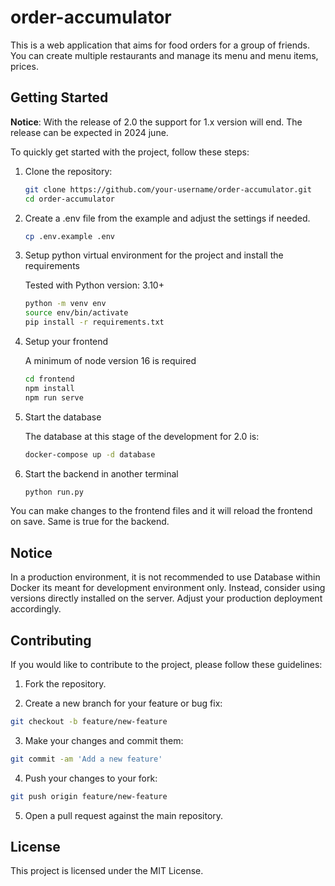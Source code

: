# order-accumulator

This is a web application that aims for food orders for a group of friends. You can create multiple restaurants and manage its menu and menu items, prices.

## Getting Started

__Notice__: With the release of 2.0 the support for 1.x version will end. The release can be expected in 2024 june.

To quickly get started with the project, follow these steps:


1. Clone the repository:

    ```bash
    git clone https://github.com/your-username/order-accumulator.git
    cd order-accumulator
    ```

2. Create a .env file from the example and adjust the settings if needed.

    ```bash
    cp .env.example .env
    ```

3. Setup python virtual environment for the project and install the requirements

    Tested with Python version: 3.10+

    ```bash
    python -m venv env
    source env/bin/activate
    pip install -r requirements.txt
    ```

4. Setup your frontend

    A minimum of node version 16 is required

    ```bash
    cd frontend
    npm install
    npm run serve
    ```

5. Start the database

    The database at this stage of the development for 2.0 is:

    ```bash
    docker-compose up -d database
    ```



6. Start the backend in another terminal

    ```bash
    python run.py
    ```

You can make changes to the frontend files and it will reload the frontend on save. Same is true for the backend.

## Notice

In a production environment, it is not recommended to use Database within Docker its meant for development environment only. Instead, consider using versions directly installed on the server. Adjust your production deployment accordingly.

## Contributing

If you would like to contribute to the project, please follow these guidelines:

1. Fork the repository.

2. Create a new branch for your feature or bug fix:

  ```bash
  git checkout -b feature/new-feature
  ```

3. Make your changes and commit them:

  ```bash
  git commit -am 'Add a new feature'
  ```

4. Push your changes to your fork:

  ```bash
  git push origin feature/new-feature
  ```

5. Open a pull request against the main repository.

## License

This project is licensed under the MIT License.
